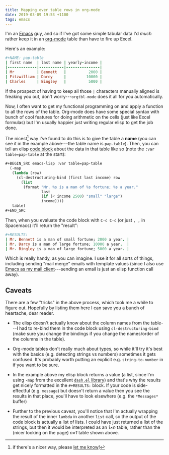 ```yaml
---
title: Mapping over table rows in org-mode
date: 2019-03-09 19:53 +1100
tags: emacs
---
```


I'm an [Emacs](https://www.gnu.org/software/emacs/) guy, and so if I've got some
simple tabular data I'd _much_ rather keep it in an
[org-mode](https://orgmode.org) table than have to fire up Excel.

Here's an example:

<!-- note: the language specifiers for the code blocks in this post are wrong, but they're the "best fit" -->

```ruby
#+NAME: pap-table
| first name  | last name | yearly-income |
|-------------|-----------|---------------|
| Mr          | Bennett   |          2000 |
| Fitzwilliam | Darcy     |         10000 |
| Charles     | Bingley   |          5000 |
```

If the prospect of having to keep all those `|` characters manually aligned
is freaking you out, don't worry---`orgtbl-mode` does it all for you
automatically.

Now, I often want to get my functional programming on and apply a function to
all the rows of the table. Org-mode does have some special syntax with bunch of
cool features for doing arithmetic on the cells (just like Excel formulas) but
I'm usually happier just writing regular elisp to get the job done.

The nicest[^nicer] way I've found to do this is to give the table a **name**
(you can see it in the example above---the table name is `pap-table`). Then, you
can tell an elisp [code
block](https://orgmode.org/manual/Structure-of-code-blocks.html) about the data
in that table like so (note the `:var table=pap-table` at the start):

[^nicer]: if there's a nicer way, please [let me know](https://twitter.com/benswift)!

```scheme
#+BEGIN_SRC emacs-lisp :var table=pap-table
  (-map
   (lambda (row)
     (cl-destructuring-bind (first last income) row
       (list
        (format "Mr. %s is a man of %s fortune; %s a year."
                last
                (if (< income 2500) "small" "large")
                income))))
   table)
#+END_SRC
```

Then, when you evaluate the code block with `C-c C-c` (or just `, ,` in
Spacemacs) it'll return the "result":

```ruby
#+RESULTS:
| Mr. Bennett is a man of small fortune; 2000 a year. |
| Mr. Darcy is a man of large fortune; 10000 a year.  |
| Mr. Bingley is a man of large fortune; 5000 a year. |
```

Which is really handy, as you can imagine. I use it for all sorts of things,
including sending "mail merge" emails with template values (since I also use
[Emacs as my mail
client](https://www.djcbsoftware.nl/code/mu/mu4e.html)---sending an email is
just an elisp function call away).

## Caveats

There are a few "tricks" in the above process, which took me a while to figure
out. Hopefully by listing them here I can save you a bunch of heartache, dear
reader.

- The elisp doesn't actually know about the column names from the table---I had
  to re-bind them in the code block using `cl-destructuring-bind` (make sure you
  change the bindings if you change the names/order of the columns in the table).

- Org-mode tables don't really much about types, so while it'll try it's best
  with the basics (e.g. detecting strings vs numbers) sometimes it gets
  confused. It's probably worth putting an explicit e.g. `string-to-number` in
  if you want to be sure.

- In the example above my elisp block returns a value (a list, since I'm using
  `-map` from the excellent [`dash.el`
  library](https://github.com/magnars/dash.el)) and that's why the results get
  nicely formatted in the `#+RESULTS:` block. If your code is side-effectful
  (e.g. `message`) but doesn't return a value then you see the results in that
  place, you'll have to look elsewhere (e.g. the `*Messages*` buffer)

- Further to the previous caveat, you'll notice that I'm actually wrapping the
  result of the inner `lambda` in another `list` call, so the output of the code
  block is actually a list of lists. I could have just returned a list of the
  strings, but then it would be interpreted as an _1×n_ table, rather than the
  (nicer looking on the page) _n×1_ table shown above.
